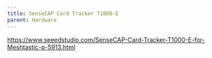 ```yaml
---
title: SenseCAP Card Tracker T1000-E
parent: Hardware
---
```

https://www.seeedstudio.com/SenseCAP-Card-Tracker-T1000-E-for-Meshtastic-p-5913.html